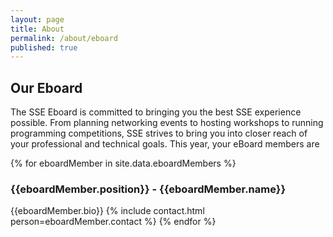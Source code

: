 ```yaml
---
layout: page
title: About
permalink: /about/eboard
published: true
---
```


## Our Eboard

The SSE Eboard is committed to bringing you the best SSE experience possible. From planning networking events to hosting workshops to running programming competitions, SSE strives to bring you into closer reach of your professional and technical goals. This year, your eBoard members are

{% for eboardMember in site.data.eboardMembers %}
### {{eboardMember.position}} - {{eboardMember.name}}
{{eboardMember.bio}}
{% include contact.html person=eboardMember.contact %}
{% endfor %}
